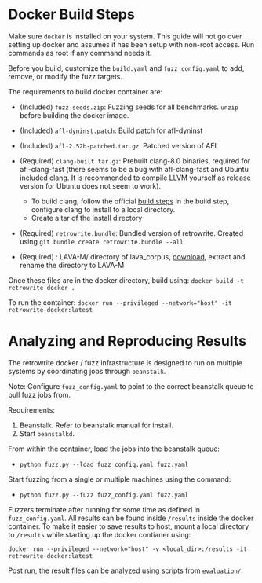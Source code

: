 # Docker Build Steps

Make sure `docker` is installed on your system. This guide will not go over
setting up docker and assumes it has been setup with non-root access. 
Run commands as root if any command needs it. 

Before you build, customize the `build.yaml` and `fuzz_config.yaml` to add,
remove, or modify the fuzz targets.

The requirements to build docker container are:

* (Included) `fuzz-seeds.zip`: Fuzzing seeds for all benchmarks. `unzip`
before building the docker image.

* (Included) `afl-dyninst.patch`: Build patch for afl-dyninst

* (Included) `afl-2.52b-patched.tar.gz`: Patched version of AFL

* (Required) `clang-built.tar.gz`: Prebuilt clang-8.0 binaries, required
for afl-clang-fast (there seems to be a bug with afl-clang-fast and
Ubuntu included clang. It is recommended to compile LLVM yourself as
release version for Ubuntu does not seem to work).

    - To build clang, follow the official [build steps](https://llvm.org/docs/CMake.html) 
      In the build step, configure clang to install to a local directory.
    - Create a tar of the install directory

* (Required) `retrowrite.bundle`: Bundled version of retrowrite. Created
using `git bundle create retrowrite.bundle --all`



* (Required) : LAVA-M/ directory of lava_corpus, [download](http://panda.moyix.net/~moyix/lava_corpus.tar.xz), 
extract and rename the directory to LAVA-M



Once these files are in the docker directory, build using: 
`docker build -t retrowrite-docker .`

To run the container:
`docker run --privileged --network="host" -it retrowrite-docker:latest`


# Analyzing and Reproducing Results

The retrowrite docker / fuzz infrastructure is designed to run on multiple
systems by coordinating jobs through `beanstalk`.

Note: Configure `fuzz_config.yaml` to point to the correct beanstalk queue to
pull fuzz jobs from.

Requirements:

1. Beanstalk. Refer to beanstalk manual for install.
2. Start `beanstalkd`.

From within the container, load the jobs into the beanstalk queue:
* `python fuzz.py --load fuzz_config.yaml fuzz.yaml`

Start fuzzing from a single or multiple machines using the command:
* `python fuzz.py --fuzz fuzz_config.yaml fuzz.yaml`

Fuzzers terminate after running for some time as defined in `fuzz_config.yaml`.
All results can be found inside `/results` inside the docker container.
To make it easier to save results to host, mount a local directory to
`/results` while starting up the docker contianer using:

`docker run --privileged --network="host" -v <local_dir>:/results -it retrowrite-docker:latest`

Post run, the result files can be analyzed using scripts from `evaluation/`.
